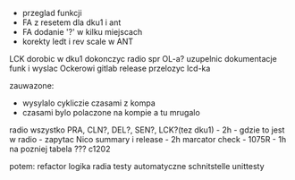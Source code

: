 
- przeglad funkcji
- FA z resetem dla dku1 i ant
- FA dodanie '?' w kilku miejscach
- korekty ledt i rev scale w ANT

LCK dorobic w dku1
dokonczyc radio
spr OL-a?
uzupelnic dokumentacje funk i wyslac Ockerowi
gitlab release
przelozyc lcd-ka


zauwazone:
- wysylalo cykliczie czasami z kompa
- czasami bylo polaczone na kompie a tu mrugalo



radio wszystko PRA, CLN?, DEL?, SEN?, LCK?(tez dku1) - 2h - gdzie to jest w radio - zapytac Nico
summary i release - 2h
marcator check - 1075R - 1h
na pozniej tabela ???
c1202



potem:
refactor
logika radia
testy automatyczne schnitstelle
unittesty